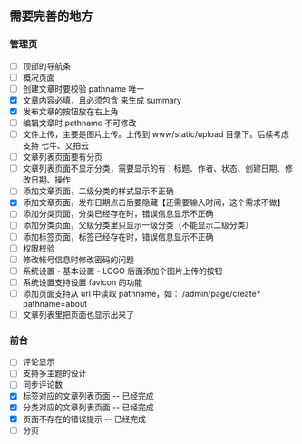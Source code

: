 ## 需要完善的地方

### 管理页

* [ ] 顶部的导航条
* [ ] 概况页面
* [ ] 创建文章时要校验 pathname 唯一
* [x] 文章内容必填，且必须包含 <!--more--> 来生成 summary
* [x] 发布文章的按钮放在右上角
* [ ] 编辑文章时 pathname 不可修改
* [ ] 文件上传，主要是图片上传。上传到 www/static/upload 目录下。后续考虑支持 七牛、又拍云
* [ ] 文章列表页面要有分页
* [ ] 文章列表页面不显示分类，需要显示的有：标题、作者、状态、创建日期、修改日期、操作
* [ ] 添加文章页面，二级分类的样式显示不正确
* [x] 添加文章页面，发布日期点击后要隐藏【还需要输入时间，这个需求不做】
* [ ] 添加分类页面，分类已经存在时，错误信息显示不正确
* [ ] 添加分类页面，父级分类里只显示一级分类（不能显示二级分类）
* [ ] 添加标签页面，标签已经存在时，错误信息显示不正确
* [ ] 权限校验
* [ ] 修改帐号信息时修改密码的问题
* [ ] 系统设置 - 基本设置 - LOGO 后面添加个图片上传的按钮
* [ ] 系统设置支持设置 favicon 的功能
* [ ] 添加页面支持从 url 中读取 pathname，如： /admin/page/create?pathname=about
* [ ] 文章列表里把页面也显示出来了

### 前台

* [ ] 评论显示
* [ ] 支持多主题的设计
* [ ] 同步评论数
* [x] 标签对应的文章列表页面  -- 已经完成
* [x] 分类对应的文章列表页面  -- 已经完成
* [x] 页面不存在的错误提示 -- 已经完成
* [ ] 分页

